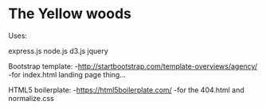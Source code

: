 # The Yellow woods 

Uses:

express.js
node.js
d3.js
jquery

Bootstrap template:
-http://startbootstrap.com/template-overviews/agency/
-for index.html landing page thing...

HTML5 boilerplate:
-https://html5boilerplate.com/
-for the 404.html and normalize.css

